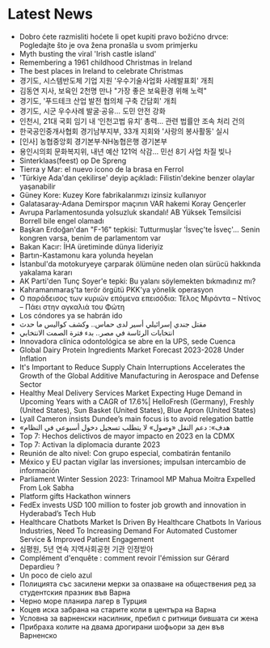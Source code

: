 # Latest News
-  Dobro ćete razmisliti hoćete li opet kupiti pravo božićno drvce: Pogledajte što je ova žena pronašla u svom primjerku
-  Myth busting the viral 'Irish castle island'
-  Remembering a 1961 childhood Christmas in Ireland
-  The best places in Ireland to celebrate Christmas
-  경기도, 시스템반도체 기업 지원 '우수기술사업화 사례발표회' 개최
-  김동연 지사, 보육인 2천명 만나 "가장 좋은 보육환경 위해 노력"
-  경기도, '푸드테크 산업 발전 협의체 구축 간담회' 개최
-  경기도, 시군 우수사례 발굴·공유… 도민 안전 강화
-  인천시, 21대 국회 임기 내 ‘인천고법 유치’ 총력… 관련 법률안 조속 처리 건의
-  한국공인중개사협회 경기남부지부, 33개 지회와 '사랑의 봉사활동' 실시
-  [인사] 농협중앙회 경기본부·NH농협은행 경기본부
-  용인시의회 문화복지위, 내년 예산 121억 삭감… 민선 8기 사업 차질 빚나
-  Sinterklaas(feest) op De Spreng
-  Tierra y Mar: el nuevo icono de la brasa en Ferrol
-  'Türkiye Ada'dan çekilirse' deyip açıkladı: Filistin'dekine benzer olaylar yaşanabilir
-  Güney Kore: Kuzey Kore fabrikalarımızı izinsiz kullanıyor
-  Galatasaray-Adana Demirspor maçının VAR hakemi Koray Gençerler
-  Avrupa Parlamentosunda yolsuzluk skandalı! AB Yüksek Temsilcisi Borrell bile engel olamadı
-  Başkan Erdoğan'dan "F-16" tepkisi: Tutturmuşlar 'İsveç'te İsveç'... Senin kongren varsa, benim de parlamentom var
-  Bakan Kacır: İHA üretiminde dünya lideriyiz
-  Bartın-Kastamonu kara yolunda heyelan
-  İstanbul'da motokuryeye çarparak ölümüne neden olan sürücü hakkında yakalama kararı
-  AK Parti'den Tunç Soyer'e tepki: Bu yalanı söylemekten bıkmadınız mı?
-  Kahramanmaraş'ta terör örgütü PKK'ya yönelik operasyon
-  Ο παράδεισος των κυριών επόμενα επεισόδια: Τέλος Μιράντα – Ντίνος – Πάει στην αγκαλιά του Φώτη
-  Los cóndores ya se habrán ido
-  مقتل جندي إسرائيلي أسير لدى حماس.. وكشف كواليس ما حدث
-  انتخابات الرئاسة في مصر.. بدء فترة الصمت الانتخابي
-  Innovadora clínica odontológica se abre en la UPS, sede Cuenca
-  Global Dairy Protein Ingredients Market Forecast 2023-2028 Under Inflation
-  It's Important to Reduce Supply Chain Interruptions Accelerates the Growth of the Global Additive Manufacturing in Aerospace and Defense Sector
-  Healthy Meal Delivery Services Market Expecting Huge Demand in Upcoming Years with a CAGR of 17.6%| HelloFresh (Germany), Freshly (United States), Sun Basket (United States), Blue Apron (United States)
-  Lyall Cameron insists Dundee’s main focus is to avoid relegation battle
-  «هدف»: دعم النقل «وصول» لا يتطلب تسجيل دخول أسبوعي في النظام
-  Top 7: Hechos delictivos de mayor impacto en 2023 en la CDMX
-  Top 7: Activan la diplomacia durante 2023
-  Reunión de alto nivel: Con grupo especial, combatirán fentanilo
-  México y EU pactan vigilar las inversiones; impulsan intercambio de información
-  Parliament Winter Session 2023: Trinamool MP Mahua Moitra Expelled From Lok Sabha
-  Platform gifts Hackathon winners
-  FedEx invests USD 100 million to foster job growth and innovation in Hyderabad’s Tech Hub
-  Healthcare Chatbots Market Is Driven By Healthcare Chatbots In Various Industries, Need To Increasing Demand For Automated Customer Service & Improved Patient Engagement
-  심평원, 5년 연속 지역사회공헌 기관 인정받아
-  Complément d'enquête : comment revoir l'émission sur Gérard Depardieu ?
-  Un poco de cielo azul
-  Полицията със засилени мерки за опазване на обществения ред за студентския празник във Варна
-  Черно море планира лагер в Турция
-  Коцев иска забрана на старите коли в центъра на Варна
-  Условна за варненски насилник, пребил с ритници бившата си жена
-  Прибраха колите на двама дрогирани шофьори за ден във Варненско
